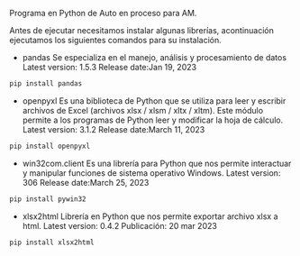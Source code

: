 Programa en Python de Auto en proceso para AM.

Antes de ejecutar necesitamos instalar algunas librerías, acontinuación ejecutamos los siguientes comandos para su instalación.

* pandas 
Se especializa en el manejo, análisis y procesamiento de datos
Latest version: 1.5.3 Release date:Jan 19, 2023

```bash
pip install pandas
```

* openpyxl
Es una biblioteca de Python que se utiliza para leer y escribir archivos de Excel (archivos xlsx / xlsm / xltx / xltm). Este módulo permite a los programas de Python leer y modificar la hoja de cálculo.
Latest version: 3.1.2 Release date:March 11, 2023

```bash
pip install openpyxl
```

* win32com.client
Es una librería para Python que nos permite interactuar y manipular funciones de sistema operativo Windows. 
Latest version: 306 Release date:March 25, 2023

```bash
pip install pywin32
```

* xlsx2html
Librería en Python que nos permite exportar archivo xlsx a html.
Latest version: 0.4.2 Publicación: 20 mar 2023

```bash
pip install xlsx2html
```
